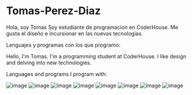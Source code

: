 # Tomas-Perez-Diaz
Hola, soy Tomas
Soy estudiante de programacion en CoderHouse. Me gusta el diseño e incursionar en las nuevas tecnologias.

Lenguajes y programas con los que programo:



Hello, I'm Tomas.
I'm a programming student at CoderHouse. I like design and delving into new technologies.

Languages and programs I program with:

![image](https://github.com/tomasperezdiaz/Tomas-Perez-Diaz/assets/145075920/9f74614a-643b-48f9-814a-10993b6737c2)
![image](https://github.com/tomasperezdiaz/Tomas-Perez-Diaz/assets/145075920/400368dc-d7e2-45af-acbf-34fb4080cd49)
![image](https://github.com/tomasperezdiaz/Tomas-Perez-Diaz/assets/145075920/b5a42c82-1fa5-48d4-bc07-28c097b135e7)
![image](https://github.com/tomasperezdiaz/Tomas-Perez-Diaz/assets/145075920/9dee8e50-a6f3-4ee2-b414-5d23fd011107)
![image](https://github.com/tomasperezdiaz/Tomas-Perez-Diaz/assets/145075920/98df9f4a-5a6e-468e-a632-aea1ac7e0597)
![image](https://github.com/tomasperezdiaz/Tomas-Perez-Diaz/assets/145075920/5b4432b4-b360-408e-b52d-9890be2535a8)
![image](https://github.com/tomasperezdiaz/Tomas-Perez-Diaz/assets/145075920/6df4641e-33c3-494d-8cb1-7de1c1e2acd5)
![image](https://github.com/tomasperezdiaz/Tomas-Perez-Diaz/assets/145075920/9cc7da9e-7789-4bc5-9ff8-669ceb902567)






           
